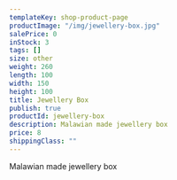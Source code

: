 ```yaml
---
templateKey: shop-product-page
productImage: "/img/jewellery-box.jpg"
salePrice: 0
inStock: 3
tags: []
size: other
weight: 260
length: 100
width: 150
height: 100
title: Jewellery Box
publish: true
productId: jewellery-box
description: Malawian made jewellery box
price: 8
shippingClass: ""
---
```


Malawian made jewellery box
